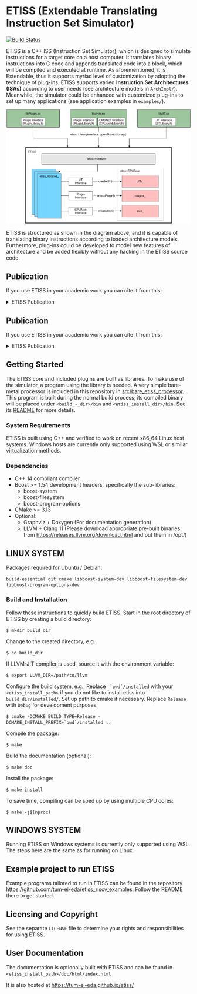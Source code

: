 # ETISS (Extendable Translating Instruction Set Simulator)

[![Build Status](https://github.com/tum-ei-eda/etiss/workflows/CI/badge.svg)](https://github.com/tum-ei-eda/etiss/blob/master/.github/workflows/ci.yml)

ETISS is a C++ ISS (Instruction Set Simulator), which is designed to simulate instructions for a target core on a host computer. It translates binary instructions into C code and appends translated code into a block, which will be compiled and executed at runtime. As aforementioned, it is Extendable, thus it supports myriad level of customization by adopting the technique of plug-ins. ETISS supports varied **Instruction Set Architectures (ISAs)** according to user needs (see architecture models in `ArchImpl/`). Meanwhile, the simulator could be enhanced with customized plug-ins to set up many applications (see application examples in `examples/`).

<center> <img src="docs/etiss.png" alt="ETISS diagram" width="520"> </center>

ETISS is structured as shown in the diagram above, and it is capable of translating binary instructions according to loaded architecture models. Furthermore, plug-ins could be developed to model new features of architecture and be added flexibly without any hacking in the ETISS source code.

## Publication

If you use ETISS in your academic work you can cite it from this:

<details>
<summary>ETISS Publication</summary>
<p>

```
@inproceedings{Mueller-Gritschneder_ETISS_2017,
  author = {Mueller-Gritschneder, Daniel and Dittrich, Martin and Greim, Marc and Devarajegowda, Keerthikumara and Ecker, Wolfgang and Schlichtmann, Ulf},
  booktitle = {RSP '17: Proceedings of the 28th International Symposium on Rapid System Prototyping: Shortening the Path from Specification to Prototype},
  doi = {10.1145/3130265.3138858},
  pages = {79--84},
  publisher = {Association for Computing Machinery},
  series = {28th International Symposium on Rapid System Prototyping: Shortening the Path from Specification to Prototype},
  title = {{The Extendable Translating Instruction Set Simulator (ETISS) Interlinked with an MDA Framework for Fast RISC Prototyping}},
  url = {https://doi.org/10.1145/3130265.3138858},
  year = {2017}
}
```

</p>
</details>

## Publication

If you use ETISS in your academic work you can cite it from this:

<details>
<summary>ETISS Publication</summary>
<p>

```
@inproceedings{Mueller-Gritschneder_ETISS_2017,
  author = {Mueller-Gritschneder, Daniel and Dittrich, Martin and Greim, Marc and Devarajegowda, Keerthikumara and Ecker, Wolfgang and Schlichtmann, Ulf},
  booktitle = {RSP '17: Proceedings of the 28th International Symposium on Rapid System Prototyping: Shortening the Path from Specification to Prototype},
  doi = {10.1145/3130265.3138858},
  pages = {79--84},
  publisher = {Association for Computing Machinery},
  series = {28th International Symposium on Rapid System Prototyping: Shortening the Path from Specification to Prototype},
  title = {{The Extendable Translating Instruction Set Simulator (ETISS) Interlinked with an MDA Framework for Fast RISC Prototyping}},
  url = {https://doi.org/10.1145/3130265.3138858},
  year = {2017}
}
```

</p>
</details>

## Getting Started

The ETISS core and included plugins are built as libraries. To make use of the simulator, a program using the library is needed. A very simple bare-metal processor is included in this repository in [src/bare_etiss_processor](src/bare_etiss_processor). This program is built during the normal build process; its compiled binary will be placed under `<build_-_dir>/bin` and `<etiss_install_dir>/bin`. See its [README](src/bare_etiss_processor/README.md) for more details.


### System Requirements

ETISS is built using C++ and verified to work on recent x86_64 Linux host systems. Windows hosts are currently only supported using WSL or similar virtualization methods.

### Dependencies

  - C++ 14 compliant compiler
  - Boost >= 1.54 development headers, specifically the sub-libraries:
    - boost-system
    - boost-filesystem
    - boost-program-options
  - CMake >= 3.13
  - Optional:
    - Graphviz + Doxygen (For documentation generation)
    - LLVM + Clang 11 (Please download appropriate pre-built binaries from https://releases.llvm.org/download.html and put them in /opt/)

## LINUX SYSTEM

Packages required for Ubuntu / Debian:

    build-essential git cmake libboost-system-dev libboost-filesystem-dev libboost-program-options-dev

### Build and Installation

Follow these instructions to quickly build ETISS. Start in the root directory of ETISS by creating a build directory:

	$ mkdir build_dir

Change to the created directory, e.g.,

	$ cd build_dir

If LLVM-JIT compiler is used, source it with the environment variable:

	$ export LLVM_DIR=/path/to/llvm

Configure the build system, e.g.,
Replace `` `pwd`/installed`` with your `<etiss_install_path>` if you do not like to install etiss into `build_dir/installed/`. Set up path to cmake if necessary. Replace `Release` with `Debug` for development purposes.

	$ cmake -DCMAKE_BUILD_TYPE=Release -DCMAKE_INSTALL_PREFIX=`pwd`/installed ..

Compile the package:

	$ make

Build the documentation (optional):

	$ make doc

Install the package:

	$ make install

To save time, compiling can be sped up by using multiple CPU cores:

	$ make -j$(nproc)

## WINDOWS SYSTEM

Running ETISS on Windows systems is currently only supported using WSL. The steps here are the same as for running on Linux.

## Example project to run ETISS

Example programs tailored to run in ETISS can be found in the repository https://github.com/tum-ei-eda/etiss_riscv_examples. Follow the README there to get started.

## Licensing and Copyright

See the separate `LICENSE` file to determine your rights and responsibilities for using ETISS.

## User Documentation

The documentation is optionally built with ETISS and can be found in `<etiss_install_path>/doc/html/index.html`

It is also hosted at https://tum-ei-eda.github.io/etiss/
